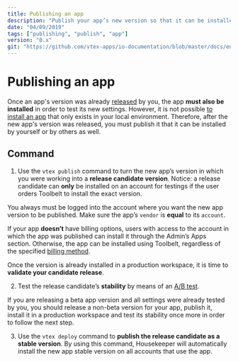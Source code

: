 ```yaml
---
title: Publishing an app
description: "Publish your app’s new version so that it can be installed and tested by other users."
date: "04/09/2019"
tags: ["publishing", "publish", "app"]
version: "0.x"
git: "https://github.com/vtex-apps/io-documentation/blob/master/docs/en/Recipes/store/publishing-an-app.md"
---
```


# Publishing an app

Once an app's version was already [released](https://vtex.io/docs/recipes/store/releasing-a-new-app-version) by you, the app **must also be installed** in order to test its new settings. However, it is not possible [to install an app](https://vtex.io/docs/recipes/store/installing-an-app) that only exists in your local environment. Therefore, after the new app's version was released, you must publish it that it can be installed by yourself or by others as well.

## Command

1. Use the `vtex publish` command to turn the new app’s version in which you were working into a **release candidate version**. Notice: a release candidate can **only** be installed on an account for testings if the user orders Toolbelt to install the exact version.

<div class="alert alert-warning">
You always must be logged into the account where you want the new app version to be published. Make sure the app’s <code>vendor</code> is <b>equal</b> to its <code>account</code>.
</div>

If your app **doesn’t** have billing options, users with access to the account in which the app was published can install it through the Admin’s Apps section. Otherwise, the app can be installed using Toolbelt, regardless of the specified [billing method](http://help.vtex.com/en/tutorial/app-pricing-models--2ZKBKxLe08Q6seA6sCi6o2).

Once the version is already installed in a production workspace, it is time to **validate your candidate release**. 

2. Test the release candidate’s **stability** by means of an [A/B test](https://vtex.io/docs/recipes/store/running-native-ab-testing).

<div class="alert alert-info">
If you are releasing a beta app version and all settings were already tested by you, you should release a non-beta version for your app, publish it, install it in a production workspace and test its stability once more in order to follow the next step. 
</div>

3. Use the `vtex deploy` command to **publish the release candidate as a stable version**. By using this command, Housekeeper will automatically install the new app stable version on all accounts that use the app.
